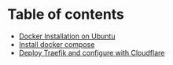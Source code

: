 # Table of contents

* [Docker Installation on Ubuntu](README.md)
* [Install docker compose](install-docker-compose.md)
* [Deploy Traefik and configure with Cloudflare](deploy-traefik-and-configure-with-cloudflare.md)
